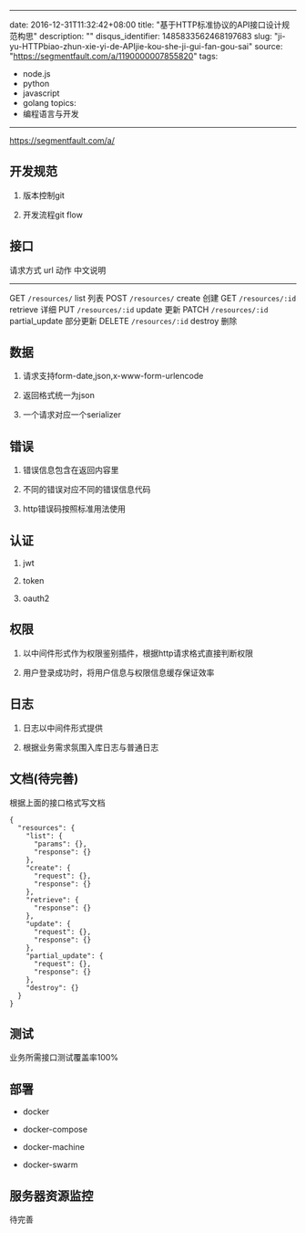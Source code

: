 
---
date: 2016-12-31T11:32:42+08:00
title: "基于HTTP标准协议的API接口设计规范构思"
description: ""
disqus_identifier: 1485833562468197683
slug: "ji-yu-HTTPbiao-zhun-xie-yi-de-APIjie-kou-she-ji-gui-fan-gou-sai"
source: "https://segmentfault.com/a/1190000007855820"
tags: 
- node.js 
- python 
- javascript 
- golang 
topics:
- 编程语言与开发
---

https://segmentfault.com/a/

开发规范
--------

1.  版本控制git

2.  开发流程git flow

接口
----

  请求方式   url                动作              中文说明
  ---------- ------------------ ----------------- ----------
  GET        `/resources/`      list              列表
  POST       `/resources/`      create            创建
  GET        `/resources/:id`   retrieve          详细
  PUT        `/resources/:id`   update            更新
  PATCH      `/resources/:id`   partial\_update   部分更新
  DELETE     `/resources/:id`   destroy           删除

数据
----

1.  请求支持form-date,json,x-www-form-urlencode

2.  返回格式统一为json

3.  一个请求对应一个serializer

错误
----

1.  错误信息包含在返回内容里

2.  不同的错误对应不同的错误信息代码

3.  http错误码按照标准用法使用

认证
----

1.  jwt

2.  token

3.  oauth2

权限
----

1.  以中间件形式作为权限鉴别插件，根据http请求格式直接判断权限

2.  用户登录成功时，将用户信息与权限信息缓存保证效率

日志
----

1.  日志以中间件形式提供

2.  根据业务需求氛围入库日志与普通日志

文档(待完善)
------------

根据上面的接口格式写文档

    {
      "resources": {
        "list": {
          "params": {},
          "response": {}
        },
        "create": {
          "request": {},
          "response": {}
        },
        "retrieve": {
          "response": {}
        },
        "update": {
          "request": {},
          "response": {}
        },
        "partial_update": {
          "request": {},
          "response": {}
        },
        "destroy": {}
      }
    }

测试
----

业务所需接口测试覆盖率100%

部署
----

-   docker

-   docker-compose

-   docker-machine

-   docker-swarm

服务器资源监控
--------------

待完善

